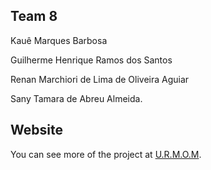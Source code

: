 ## Team 8
Kauê Marques Barbosa

Guilherme Henrique Ramos dos Santos

Renan Marchiori de Lima de Oliveira Aguiar

Sany Tamara de Abreu Almeida.

## Website
You can see more of the project at [U.R.M.O.M](https://urmomsa.wordpress.com/).
